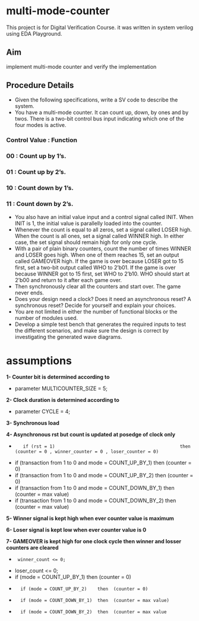 # multi-mode-counter
This project is for Digital Verification Course. it was written in system verilog using EDA Playground.
## Aim
implement multi-mode counter and verify the implementation
## Procedure Details
- Given the following specifications, write a SV code to describe the system.
- You have a multi-mode counter. It can count up, down, by ones and by twos. There is
a two-bit control bus input indicating which one of the four modes is active.

###  Control Value   :     Function
###    00            :     Count up by 1’s.
###    01            :     Count up by 2’s.
###    10            :     Count down by 1’s.
###    11            :     Count down by 2’s.

- You also have an initial value input and a control signal called INIT. When INIT is 1,
the initial value is parallelly loaded into the counter.
- Whenever the count is equal to all zeros, set a signal called LOSER high. When the
count is all ones, set a signal called WINNER high. In either case, the set signal
should remain high for only one cycle.
- With a pair of plain binary counters, count the number of times WINNER and LOSER
goes high. When one of them reaches 15, set an output called GAMEOVER high. If
the game is over because LOSER got to 15 first, set a two-bit output called WHO to
2’b01. If the game is over because WINNER got to 15 first, set WHO to 2’b10. WHO
should start at 2’b00 and return to it after each game over.
- Then synchronously clear all the counters and start over. The game never ends.
- Does your design need a clock? Does it need an asynchronous reset? A synchronous
reset? Decide for yourself and explain your choices.
- You are not limited in either the number of functional blocks or the number of
modules used.
- Develop a simple test bench that generates the required inputs to test the different
scenarios, and make sure the design is correct by investigating the generated wave
diagrams.
# **assumptions**
**1- Counter bit is determined according to** 
- parameter MULTICOUNTER_SIZE = 5;
			 
**2- Clock duration is determined according to**
- parameter CYCLE = 4;
			 
**3- Synchronous load**

**4- Asynchronous rst but count is updated at posedge of clock only**
-        if (rst = 1)                                               then  (counter = 0 , winner_counter = 0 , loser_counter = 0)
-	 if (transaction from 1 to 0  and  mode = COUNT_UP_BY_1)    then  (counter = 0)
-	 if (transaction from 1 to 0  and  mode = COUNT_UP_BY_2)    then  (counter = 0)
-	 if (transaction from 1 to 0  and  mode = COUNT_DOWN_BY_1)  then  (counter = max value)
-	 if (transaction from 1 to 0  and  mode = COUNT_DOWN_BY_2)  then  (counter = max value)

**5- Winner signal is kept high when ever counter value is maximum**

**6- Loser signal is kept low when ever counter value is 0**

**7- GAMEOVER is kept high for one clock cycle then winner and losser counters are cleared**
 -      winner_count <= 0;
-	loser_count <= 0;
-	if (mode = COUNT_UP_BY_1)    then  (counter = 0)
-       if (mode = COUNT_UP_BY_2)    then  (counter = 0)
-       if (mode = COUNT_DOWN_BY_1)  then  (counter = max value)
-       if (mode = COUNT_DOWN_BY_2)  then  (counter = max value
